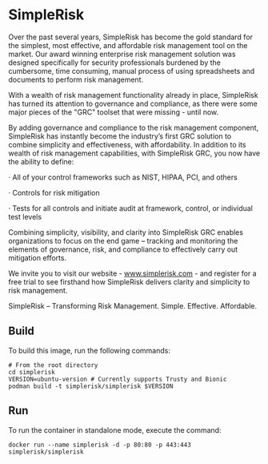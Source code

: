 # SimpleRisk

Over the past several years, SimpleRisk has become the gold standard for the simplest, most effective, and affordable risk management tool on the market. Our award winning enterprise risk management solution was designed specifically for security professionals burdened by the cumbersome, time consuming, manual process of using spreadsheets and documents to perform risk management.

With a wealth of risk management functionality already in place, SimpleRisk has turned its attention to governance and compliance, as there were some major pieces of the "GRC"​ toolset that were missing - until now.

By adding governance and compliance to the risk management component, SimpleRisk has instantly become the industry’s first GRC solution to combine simplicity and effectiveness, with affordability. In addition to its wealth of risk management capabilities, with SimpleRisk GRC, you now have the ability to define:

· All of your control frameworks such as NIST, HIPAA, PCI, and others

· Controls for risk mitigation

· Tests for all controls and initiate audit at framework, control, or individual test levels

Combining simplicity, visibility, and clarity into SimpleRisk GRC enables organizations to focus on the end game – tracking and monitoring the elements of governance, risk, and compliance to effectively carry out mitigation efforts.

We invite you to visit our website - www.simplerisk.com - and register for a free trial to see firsthand how SimpleRisk delivers clarity and simplicity to risk management.

SimpleRisk – Transforming Risk Management. Simple. Effective. Affordable.

## Build

To build this image, run the following commands:

```
# From the root directory 
cd simplerisk
VERSION=ubuntu-version # Currently supports Trusty and Bionic
podman build -t simplerisk/simplerisk $VERSION 
```

## Run

To run the container in standalone mode, execute the command:

```
docker run --name simplerisk -d -p 80:80 -p 443:443 simplerisk/simplerisk
```
